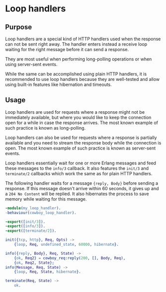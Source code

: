 Loop handlers
=============

Purpose
-------

Loop handlers are a special kind of HTTP handlers used when the
response can not be sent right away. The handler enters instead
a receive loop waiting for the right message before it can send
a response.

They are most useful when performing long-polling operations or
when using server-sent events.

While the same can be accomplished using plain HTTP handlers,
it is recommended to use loop handlers because they are well-tested
and allow using built-in features like hibernation and timeouts.

Usage
-----

Loop handlers are used for requests where a response might not
be immediately available, but where you would like to keep the
connection open for a while in case the response arrives. The
most known example of such practice is known as long-polling.

Loop handlers can also be used for requests where a response is
partially available and you need to stream the response body
while the connection is open. The most known example of such
practice is known as server-sent events.

Loop handlers essentially wait for one or more Erlang messages
and feed these messages to the `info/3` callback. It also features
the `init/3` and `terminate/2` callbacks which work the same as
for plain HTTP handlers.

The following handler waits for a message `{reply, Body}` before
sending a response. If this message doesn't arrive within 60
seconds, it gives up and a `204 No Content` will be replied.
It also hibernates the process to save memory while waiting for
this message.

``` erlang
-module(my_loop_handler).
-behaviour(cowboy_loop_handler).

-export([init/3]).
-export([info/3]).
-export([terminate/2]).

init({tcp, http}, Req, Opts) ->
    {loop, Req, undefined_state, 60000, hibernate}.

info({reply, Body}, Req, State) ->
    {ok, Req2} = cowboy_req:reply(200, [], Body, Req),
    {ok, Req2, State};
info(Message, Req, State) ->
    {loop, Req, State, hibernate}.

terminate(Req, State) ->
    ok.
```
